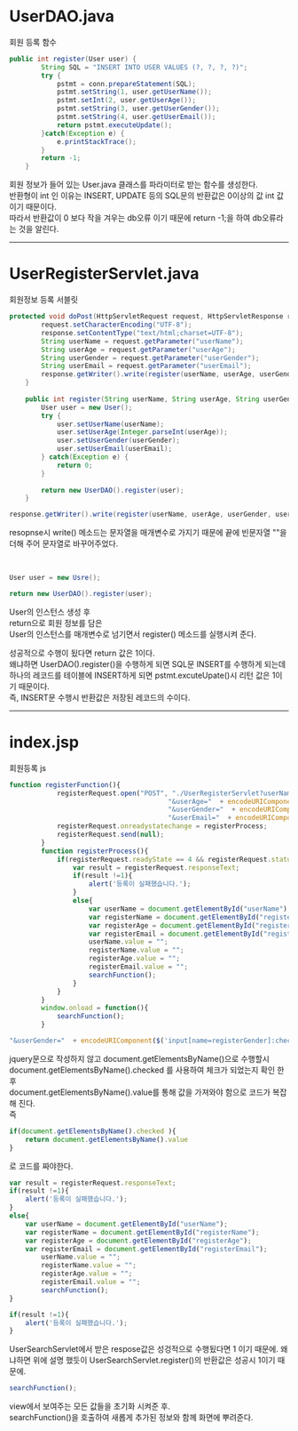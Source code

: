 # UserDAO.java
회원 등록 함수
```java
public int register(User user) {
		String SQL = "INSERT INTO USER VALUES (?, ?, ?, ?)";
		try {
			pstmt = conn.prepareStatement(SQL);
			pstmt.setString(1, user.getUserName());
			pstmt.setInt(2, user.getUserAge());
			pstmt.setString(3, user.getUserGender());
			pstmt.setString(4, user.getUserEmail());
			return pstmt.executeUpdate();
		}catch(Exception e) {
			e.printStackTrace();
		}
		return -1;
	}
```
회원 정보가 들어 있는 User.java 클래스를 파라미터로 받는 함수를 생성한다.<br>
반환형이 int 인 이유는
INSERT, UPDATE 등의 SQL문의 반환값은 0이상의 값 int 값이기 때문이다.<br>
따라서 반환값이 0 보다 작을 겨우는 db오류 이기 때문에
return -1;을 하여 db오류라는 것을 알린다.

---

# UserRegisterServlet.java
회원정보 등록 서블릿

```java
protected void doPost(HttpServletRequest request, HttpServletResponse response) throws ServletException, IOException {
		request.setCharacterEncoding("UTF-8");
		response.setContentType("text/html;charset=UTF-8");
		String userName = request.getParameter("userName");
		String userAge = request.getParameter("userAge");
		String userGender = request.getParameter("userGender");
		String userEmail = request.getParameter("userEmail");
		response.getWriter().write(register(userName, userAge, userGender, userEmail) + "");
	}
	
	public int register(String userName, String userAge, String userGender, String userEmail) {
		User user = new User();
		try {
			user.setUserName(userName);
			user.setUserAge(Integer.parseInt(userAge));
			user.setUserGender(userGender);
			user.setUserEmail(userEmail);
		} catch(Exception e) {
			return 0;
		}
		
		return new UserDAO().register(user);
	}
```
```java
response.getWriter().write(register(userName, userAge, userGender, userEmail) + "");
```
resopnse시 write() 메소드는 문자열을 매개변수로 가지기 때문에 끝에 빈문자열 ""을 더해 주어 문자열로 바꾸어주었다.

<br>

```java
User user = new Usre();

return new UserDAO().register(user);
```
User의 인스턴스 생성 후 <br>
return으로
회원 정보를 담은<br>
User의 인스턴스를 매개변수로 넘기면서 register() 메소드를 실행시켜 준다.

성공적으로 수행이 됬다면 return 값은 1이다.<br>
왜냐하면 UserDAO().register()을 수행하게 되면 SQL문 INSERT를 수행하게 되는데 하나의 레코드를 테이블에 INSERT하게 되면
pstmt.excuteUpate()시 리턴 값은 1이기 때문이다.<br>
즉, INSERT문 수행시 반환값은 저장된 레코드의 수이다.


---

# index.jsp
회원등록 js
```js
function registerFunction(){
			registerRequest.open("POST", "./UserRegisterServlet?userName=" + encodeURIComponent(document.getElementById("registerName").value) +
										"&userAge="  + encodeURIComponent(document.getElementById("registerAge").value) +
										"&userGender="  + encodeURIComponent($('input[name=registerGender]:checked').val()) +
										"&userEmail="  + encodeURIComponent(document.getElementById("registerEmail").value), true);
			registerRequest.onreadystatechange = registerProcess;
			registerRequest.send(null);
		}
		function registerProcess(){
			if(registerRequest.readyState == 4 && registerRequest.status ==200){
				var result = registerRequest.responseText;
				if(result !=1){
					alert('등록이 실패했습니다.');
				}
				else{
					var userName = document.getElementById("userName");
					var registerName = document.getElementById("registerName");
					var registerAge = document.getElementById("registerAge");
					var registerEmail = document.getElementById("registerEmail");
					userName.value = "";
					registerName.value = "";
					registerAge.value = "";
					registerEmail.value = "";
					searchFunction();
				}
			}
		}
		window.onload = function(){
			searchFunction();
		}
```

```js
"&userGender="  + encodeURIComponent($('input[name=registerGender]:checked').val())
```

jquery문으로 작성하지 않고
document.getElementsByName()으로 수행할시<br>
document.getElementsByName().checked 를 사용하여 체크가 되었는지 확인 한 후<br>
document.getElementsByName().value를 통해 값을 가져와야 함으로 코드가 복잡해 진다.<br>
즉
```js
if(document.getElementsByName().checked ){
    return document.getElementsByName().value
}
```

로 코드를 짜야한다.

```js
var result = registerRequest.responseText;
if(result !=1){
	alert('등록이 실패했습니다.');
}
else{
	var userName = document.getElementById("userName");
	var registerName = document.getElementById("registerName");
	var registerAge = document.getElementById("registerAge");
	var registerEmail = document.getElementById("registerEmail");
		userName.value = "";
		registerName.value = "";
		registerAge.value = "";
		registerEmail.value = "";
		searchFunction();
}
```

```js
if(result !=1){
	alert('등록이 실패했습니다.');
}
```
UserSearchServlet에서 받은 respose값은 성겅적으로 수행됬다면 1 이기 때문에.
왜냐하면 위에 설명 했듯이 UserSearchServlet.register()의 반환값은 성공시 1이기 때문에.

```js
searchFunction();
```
view에서 보여주는 모든 값들을 초기화 시켜준 후.<br>
searchFunction()을 호출하여 새롭게 추가된 정보와 함께 화면에 뿌려준다.